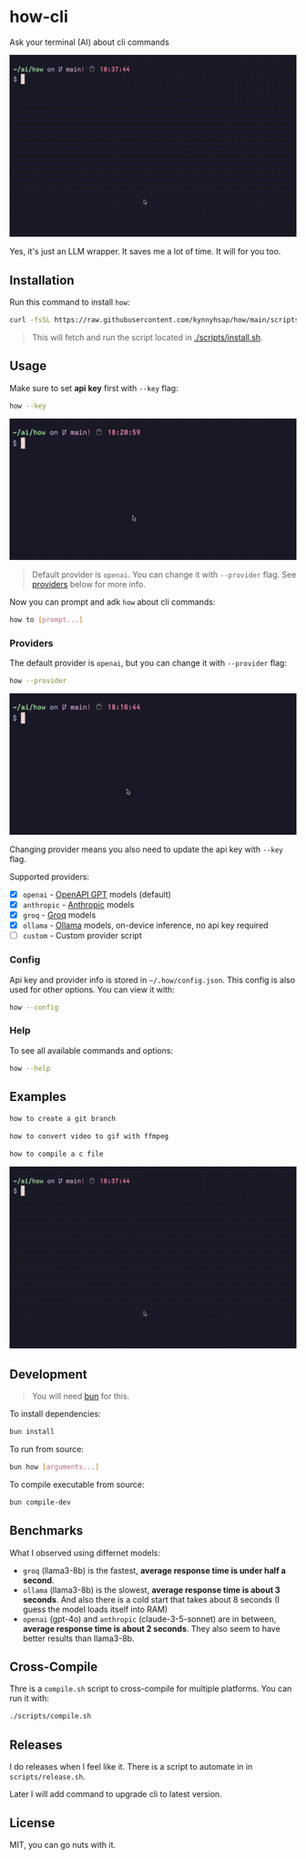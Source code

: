 # how-cli

Ask your terminal (AI) about cli commands

<img src="./demos/demo.gif">

Yes, it's just an LLM wrapper. It saves me a lot of time. It will for you too.

## Installation

Run this command to install `how`:

```bash
curl -fsSL https://raw.githubusercontent.com/kynnyhsap/how/main/scripts/install.sh | bash
```

> This will fetch and run the script located in [./scripts/install.sh](/scripts/install.sh).

## Usage

Make sure to set **api key** first with `--key` flag:

```bash
how --key
```

<img src="./demos/api-key-demo.gif">

> Default provider is `openai`. You can change it with `--provider` flag. See [providers](#providers) below for more info.

Now you can prompt and adk `how` about cli commands:

```bash
how to [prompt...]
```

### Providers

The default provider is `openai`, but you can change it with `--provider` flag:

```bash
how --provider
```

<img src="./demos/provider-demo.gif">

Changing provider means you also need to update the api key with `--key` flag.

Supported providers:

- [x] `openai` - [OpenAPI GPT](https://chatgpt.com/) models (default)
- [x] `anthropic` - [Anthropic](https://claude.ai/) models
- [x] `groq` - [Groq](https://groq.com/) models
- [x] `ollama` - [Ollama](https://ollama.com/) models, on-device inference, no api key required
- [ ] `custom` - Custom provider script

### Config

Api key and provider info is stored in `~/.how/config.json`. This config is also used for other options. You can view it with:

```bash
how --config
```

### Help

To see all available commands and options:

```bash
how --help
```

## Examples

```bash
how to create a git branch
```

```bash
how to convert video to gif with ffmpeg
```

```bash
how to compile a c file
```

<img src="./demos/demo.gif">

## Development

> You will need [bun](https://bun.sh/) for this.

To install dependencies:

```bash
bun install
```

To run from source:

```bash
bun how [arguments...]
```

To compile executable from source:

```bash
bun compile-dev
```

## Benchmarks

What I observed using differnet models:

- `groq` (llama3-8b) is the fastest, **average response time is under half a second**.
- `ollama` (llama3-8b) is the slowest, **average response time is about 3 seconds**. And also there is a cold start that takes about 8 seconds (I guess the model loads itself into RAM)
- `openai` (gpt-4o) and `anthropic` (claude-3-5-sonnet) are in between, **average response time is about 2 seconds**. They also seem to have better results than llama3-8b.

## Cross-Compile

Thre is a `compile.sh` script to cross-compile for multiple platforms. You can run it with:

```bash
./scripts/compile.sh
```

## Releases

I do releases when I feel like it. There is a script to automate in in `scripts/release.sh`.

Later I will add command to upgrade cli to latest version.

## License

MIT, you can go nuts with it.
